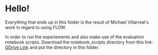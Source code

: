 # Hello!

Everything that ends up in this folder is the result of Michael Villarreal's work in regard to
using FLOW.

In order to run the experiements and also make use of the evaluation notebook scripts. Download the notebook_scripts directory from this link: [GDrive Link](https://drive.google.com/file/d/17gmq_FXwujrUKbLvBLp2RyZ2pNZfBJgv/view?usp=sharing) and put the directory in this folder.